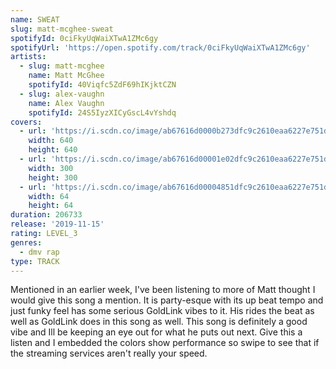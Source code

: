 ```yaml
---
name: SWEAT
slug: matt-mcghee-sweat
spotifyId: 0ciFkyUqWaiXTwA1ZMc6gy
spotifyUrl: 'https://open.spotify.com/track/0ciFkyUqWaiXTwA1ZMc6gy'
artists:
  - slug: matt-mcghee
    name: Matt McGhee
    spotifyId: 40Viqfc5ZdF69hIKjktCZN
  - slug: alex-vaughn
    name: Alex Vaughn
    spotifyId: 24S5IyzXICyGscL4vYshdq
covers:
  - url: 'https://i.scdn.co/image/ab67616d0000b273dfc9c2610eaa6227e751dc92'
    width: 640
    height: 640
  - url: 'https://i.scdn.co/image/ab67616d00001e02dfc9c2610eaa6227e751dc92'
    width: 300
    height: 300
  - url: 'https://i.scdn.co/image/ab67616d00004851dfc9c2610eaa6227e751dc92'
    width: 64
    height: 64
duration: 206733
release: '2019-11-15'
rating: LEVEL_3
genres:
  - dmv rap
type: TRACK
---
```

Mentioned in an earlier week, I've been listening to more of Matt thought I would give this
song a mention. It is party-esque with its up beat tempo and just funky feel has some serious
GoldLink vibes to it. His rides the beat as well as GoldLink does in this song as well.
This song is definitely a good vibe and Ill be keeping an eye out for what he puts out next.
Give this a listen and I embedded the colors show performance so swipe to see that if the
streaming services aren't really your speed.
